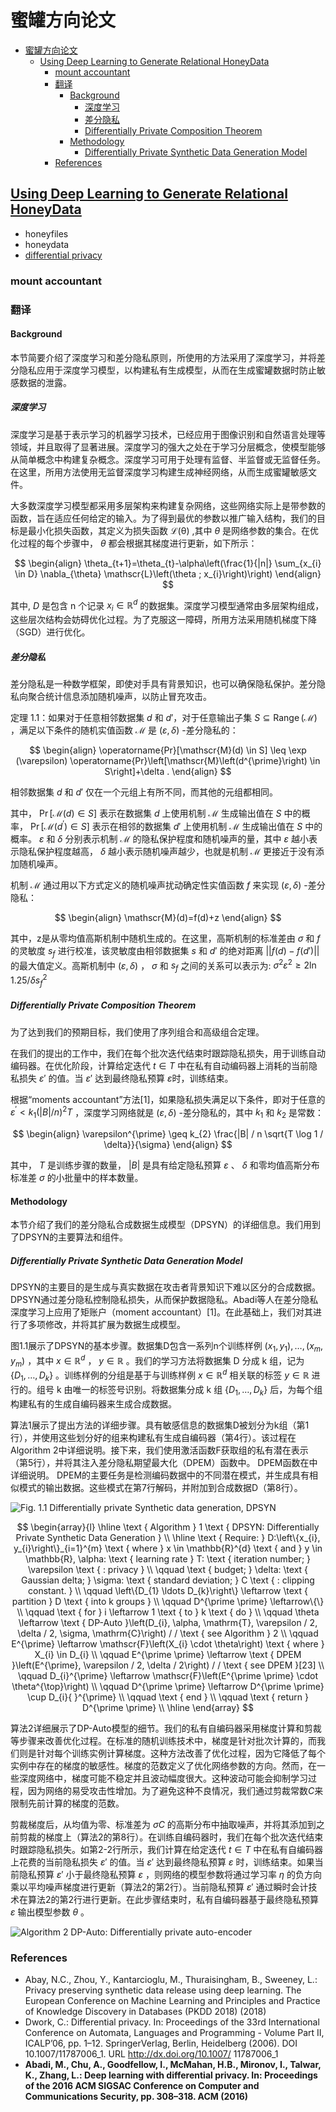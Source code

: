 # 蜜罐方向论文

- [蜜罐方向论文](#蜜罐方向论文)
  - [Using Deep Learning to Generate Relational HoneyData](#using-deep-learning-to-generate-relational-honeydata)
    - [mount accountant](#mount-accountant)
    - [翻译](#翻译)
      - [Background](#background)
        - [深度学习](#深度学习)
        - [差分隐私](#差分隐私)
        - [Differentially Private Composition Theorem](#differentially-private-composition-theorem)
      - [Methodology](#methodology)
        - [Differentially Private Synthetic Data Generation Model](#differentially-private-synthetic-data-generation-model)
    - [References](#references)

## [Using Deep Learning to Generate Relational HoneyData](https://link.springer.com/chapter/10.1007/978-3-030-02110-8_1)

- honeyfiles
- honeydata
- [differential privacy](https://zh.wikipedia.org/wiki/%E5%B7%AE%E5%88%86%E9%9A%90%E7%A7%81)

### mount accountant

### 翻译

#### Background

本节简要介绍了深度学习和差分隐私原则，所使用的方法采用了深度学习，并将差分隐私应用于深度学习模型，以构建私有生成模型，从而在生成蜜罐数据时防止敏感数据的泄露。

##### 深度学习

深度学习是基于表示学习的机器学习技术，已经应用于图像识别和自然语言处理等领域，并且取得了显著进展。深度学习的强大之处在于学习分层概念，使模型能够从简单概念中构建复杂概念。深度学习可用于处理有监督、半监督或无监督任务。在这里，所用方法使用无监督深度学习构建生成神经网络，从而生成蜜罐敏感文件。

大多数深度学习模型都采用多层架构来构建复杂网络，这些网络实际上是带参数的函数，旨在适应任何给定的输入。为了得到最优的参数以推广输入结构，我们的目标是最小化损失函数，其定义为损失函数 $\mathscr{L(\theta)}$ ,其中 $\theta$ 是网络参数的集合。在优化过程的每个步骤中， $\theta$ 都会根据其梯度进行更新，如下所示：

$$
\begin{align}
  \theta_{t+1}=\theta_{t}-\alpha\left(\frac{1}{|n|} \sum_{x_{i} \in D} \nabla_{\theta} \mathscr{L}\left(\theta ; x_{i}\right)\right)
\end{align}
$$

其中, $D$ 是包含 $\text { n }$ 个记录 $x_{i} \in \mathbb{R}^{d}$ 的数据集。深度学习模型通常由多层架构组成，这些层次结构会妨碍优化过程。为了克服这一障碍，所用方法采用随机梯度下降（SGD）进行优化。

##### 差分隐私

差分隐私是一种数学框架，即使对手具有背景知识，也可以确保隐私保护。差分隐私向聚合统计信息添加随机噪声，以防止冒充攻击。

定理 1.1：如果对于任意相邻数据集 $d$ 和 $d'$，对于任意输出子集 $S \subseteq \operatorname{Range}(\mathscr{M})$ ，满足以下条件的随机实值函数 $\mathscr{M}$ 是 $(\varepsilon, \delta)$ -差分隐私的：

$$
\begin{align}
\operatorname{Pr}[\mathscr{M}(d) \in S] \leq \exp (\varepsilon) \operatorname{Pr}\left[\mathscr{M}\left(d^{\prime}\right) \in S\right]+\delta .  
\end{align}
$$

相邻数据集 $d$ 和 $d'$ 仅在一个元组上有所不同，而其他的元组都相同。

其中， $\operatorname{Pr}[\mathscr{M}(d) \in S]$ 表示在数据集 $d$ 上使用机制 $\mathscr{M}$ 生成输出值在 $S$ 中的概率， $\operatorname{Pr}\left[\mathscr{M}\left(d^{\prime}\right) \in S\right]$ 表示在相邻的数据集  $d'$ 上使用机制 $\mathscr{M}$ 生成输出值在 $S$ 中的概率。 $\varepsilon$ 和 $\delta$ 分别表示机制 $\mathscr{M}$ 的隐私保护程度和随机噪声的量，其中 $\varepsilon$ 越小表示隐私保护程度越高， $\delta$ 越小表示随机噪声越少，也就是机制 $\mathscr{M}$ 更接近于没有添加随机噪声。

机制 $\mathscr{M}$ 通过用以下方式定义的随机噪声扰动确定性实值函数 $f$ 来实现 $(\varepsilon, \delta)$ -差分隐私：

$$
\begin{align}
\mathscr{M}(d)=f(d)+z
\end{align}
$$

其中，z是从零均值高斯机制中随机生成的。在这里，高斯机制的标准差由 $\sigma$ 和 $f$ 的灵敏度 $s_f$ 进行校准，该灵敏度由相邻数据集 $s$ 和 $d'$ 的绝对距离 $||f(d) - f(d')||$ 的最大值定义。高斯机制中 $(\varepsilon, \delta)$ ， $\sigma$ 和 $s_f$ 之间的关系可以表示为: $\sigma^{2} \varepsilon^{2} \geqslant 2 \ln 1.25 / \delta s_{f}^{2}$

##### Differentially Private Composition Theorem

为了达到我们的预期目标，我们使用了序列组合和高级组合定理。

在我们的提出的工作中，我们在每个批次迭代结束时跟踪隐私损失，用于训练自动编码器。在优化阶段，计算给定迭代 $t \in T$ 中在私有自动编码器上消耗的当前隐私损失 $\varepsilon'$ 的值。当 $\varepsilon'$ 达到最终隐私预算 $\varepsilon$时，训练结束。

根据“moments accountant”方法[1]，如果隐私损失满足以下条件，即对于任意的 $\varepsilon^{\prime}<k_{1}(|B| / n)^{2} T$ ，深度学习网络就是 $(\varepsilon, \delta)$ -差分隐私的，其中 $k_1$ 和 $k_2$ 是常数：

$$
\begin{align}
  \varepsilon^{\prime} \geq k_{2} \frac{|B| / n \sqrt{T \log 1 / \delta}}{\sigma}
\end{align}
$$

其中， $T$ 是训练步骤的数量， $|B|$ 是具有给定隐私预算 $\varepsilon$ 、 $\delta$ 和零均值高斯分布标准差 $\sigma$ 的小批量中的样本数量。

#### Methodology

本节介绍了我们的差分隐私合成数据生成模型（DPSYN）的详细信息。我们用到了DPSYN的主要算法和组件。

##### Differentially Private Synthetic Data Generation Model

DPSYN的主要目的是生成与真实数据在攻击者背景知识下难以区分的合成数据。DPSYN通过差分隐私控制隐私损失，从而保护数据隐私。Abadi等人在差分隐私深度学习上应用了矩账户（moment accountant）[1]。在此基础上，我们对其进行了多项修改，并将其扩展为数据生成模型。

图1.1展示了DPSYN的基本步骤。数据集D包含一系列n个训练样例 $\left(x_{1}, y_{1}\right), \ldots,\left(x_{m}, y_{m}\right)$ ，其中 $x \in \mathbb{R}^{d}$ ， $y \in \mathbb{R}$ 。我们的学习方法将数据集 $\text { D }$ 分成 $\text { k }$ 组，记为 $\left\{D_{1}, \ldots, D_{k}\right\}$ 。训练样例的分组是基于与训练样例 $x \in \mathbb{R}^{d}$ 相关联的标签 $y \in \mathbb{R}$ 进行的。组号 $\text { k }$ 由唯一的标签号识别。将数据集分成 $\text {k}$ 组 $\left\{D_{1}, \ldots, D_{k}\right\}$ 后，为每个组构建私有的生成自编码器来生成合成数据。

算法1展示了提出方法的详细步骤。具有敏感信息的数据集D被划分为k组（第1行），并使用这些划分好的组来构建私有生成自编码器（第4行）。该过程在Algorithm 2中详细说明。接下来，我们使用激活函数F获取组的私有潜在表示（第5行），并将其注入差分隐私期望最大化（DPEM）函数中。 DPEM函数在中详细说明。 DPEM的主要任务是检测编码数据中的不同潜在模式，并生成具有相似模式的输出数据。这些模式在第7行解码，并附加到合成数据D（第8行）。

![Fig. 1.1 Differentially private Synthetic data generation, DPSYN](./images/2023-05-01-19-48-23.png)

$$
\begin{array}{l}
\hline \text { Algorithm } 1 \text { DPSYN: Differentially Private Synthetic Data Generation } \\
\hline \text { Require: } D:\left\{x_{i}, y_{i}\right\}_{i=1}^{m} \text { where } x \in \mathbb{R}^{d} \text { and } y \in \mathbb{R}, \alpha: \text { learning rate } T: \text { iteration number; } \varepsilon \text { : privacy } \\
\qquad \text { budget; } \delta: \text { Gaussian delta; } \sigma: \text { standard deviation; } C \text { : clipping constant. } \\
\qquad \left\{D_{1} \ldots D_{k}\right\} \leftarrow \text { partition } D \text { into k groups } \\
\qquad D^{\prime \prime} \leftarrow\{\} \\
\qquad \text { for } i \leftarrow 1 \text { to } k \text { do } \\
\qquad \theta \leftarrow \text { DP-Auto }\left(D_{i}, \alpha, \mathrm{T}, \varepsilon / 2, \delta / 2, \sigma, \mathrm{C}\right) / / \text { see Algorithm } 2 \\
\qquad E^{\prime} \leftarrow \mathscr{F}\left(X_{i} \cdot \theta\right) \text { where } X_{i} \in D_{i} \\
\qquad E^{\prime \prime} \leftarrow \text { DPEM }\left(E^{\prime}, \varepsilon / 2, \delta / 2\right) / / \text { see DPEM }[23] \\
\qquad D_{i}^{\prime} \leftarrow \mathscr{F}\left(E^{\prime \prime} \cdot \theta^{\top}\right) \\
\qquad D^{\prime \prime} \leftarrow D^{\prime \prime} \cup D_{i}{ }^{\prime} \\
\qquad \text { end } \\
\qquad \text { return } D^{\prime \prime} \\
\hline
\end{array}
$$

算法2详细展示了DP-Auto模型的细节。我们的私有自编码器采用梯度计算和剪裁等步骤来改善优化过程。在标准的随机训练技术中，梯度是针对批次计算的，而我们则是针对每个训练实例计算梯度。这种方法改善了优化过程，因为它降低了每个实例中存在的梯度的敏感性。梯度的范数定义了优化网络参数的方向。然而，在一些深度网络中，梯度可能不稳定并且波动幅度很大。这种波动可能会抑制学习过程，因为网络的易受攻击性增加。为了避免这种不良情况，我们通过剪裁常数$C$来限制先前计算的梯度的范数。

剪裁梯度后，从均值为零、标准差为 $\sigma C$ 的高斯分布中抽取噪声，并将其添加到之前剪裁的梯度上（算法2的第8行）。在训练自编码器时，我们在每个批次迭代结束时跟踪隐私损失。如第2-2行所示，我们计算在给定迭代 $t \in T$ 中在私有自编码器上花费的当前隐私损失 $\varepsilon'$ 的值。当 $\varepsilon'$ 达到最终隐私预算 $\varepsilon$ 时，训练结束。如果当前隐私预算 $\varepsilon'$ 小于最终隐私预算 $\varepsilon$ ，则网络的模型参数将通过学习率 $\eta$ 的负方向乘以平均噪声梯度进行更新（算法2的第2行）。当前隐私预算 $\varepsilon'$ 通过瞬时会计技术在算法2的第2行进行更新。在此步骤结束时，私有自编码器基于最终隐私预算 $\varepsilon$ 输出模型参数 $\theta$ 。

![Algorithm 2 DP-Auto: Differentially private auto-encoder](./images/2023-05-02-09-37-20.png)

### References

- Abay, N.C., Zhou, Y., Kantarcioglu, M., Thuraisingham, B., Sweeney, L.: Privacy preserving synthetic data release using deep learning. The European Conference on Machine Learning and Principles and Practice of Knowledge Discovery in Databases (PKDD 2018) (2018)
- Dwork, C.: Differential privacy. In: Proceedings of the 33rd International Conference on Automata, Languages and Programming - Volume Part II, ICALP’06, pp. 1–12. SpringerVerlag, Berlin, Heidelberg (2006). DOI 10.1007/11787006_1. URL <http://dx.doi.org/10.1007/> 11787006_1
- **Abadi, M., Chu, A., Goodfellow, I., McMahan, H.B., Mironov, I., Talwar, K., Zhang, L.: Deep learning with differential privacy. In: Proceedings of the 2016 ACM SIGSAC Conference on Computer and Communications Security, pp. 308–318. ACM (2016)**

